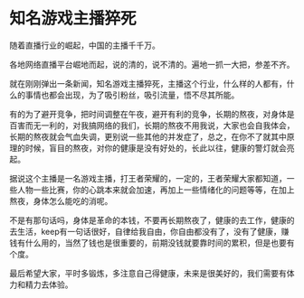 # 知名游戏主播猝死

随着直播行业的崛起，中国的主播千千万。

各地网络直播平台崛地而起，说的清的，说不清的。遍地一抓一大把，参差不齐。

就在刚刚弹出一条新闻，知名游戏主播猝死，主播这个行业，什么样的人都有，什么的事情也都会出现，为了吸引粉丝，吸引流量，悟不尽其所能。

有的为了避开竞争，把时间调整在午夜，避开有利的竞争，长期的熬夜，对身体是百害而无一利的，对我搞网络的我们，长期的熬夜不用我说，大家也会自我体会，长期的熬夜就会气血失调，更别说一些其他的并发症了，总之，在你不了就其中原理的时候，盲目的熬夜，对你的健康是没有好处的，长此以往，健康的警灯就会亮起。

据说这个主播是一名游戏主播，打王者荣耀的，一定的，王者荣耀大家都知道，一些人物一些比赛，你的心跳本来就会加速，再加上一些情绪化的问题等等，在加上熬夜，身体怎么能吃的消呢。

不是有那句话吗，身体是革命的本钱，不要再长期熬夜了，健康的去工作，健康的去生活，keep有一句话很好，自律给我自由，你自由都没有了，没有了健康，赚钱有什么用的，当然了钱也是很重要的，前期没钱就要靠时间的累积，但是也要有个度。

最后希望大家，平时多锻炼，多注意自己得健康，未来是很美好的，我们需要有体力和精力去体验。

&nbsp;
